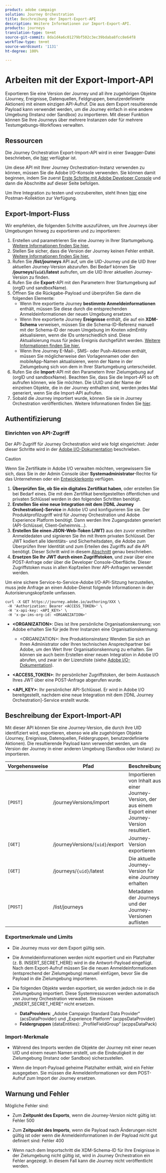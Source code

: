 ```yaml
---
product: adobe campaign
solution: Journey Orchestration
title: Beschreibung der Import-Export-API
description: Weitere Informationen zur Import-Export-API.
products: journeys
translation-type: tm+mt
source-git-commit: 8da1d4a6c01279bf502c3ec39bdaba8fcc8e64f8
workflow-type: tm+mt
source-wordcount: '1131'
ht-degree: 100%

---
```



# Arbeiten mit der Export-Import-API

Exportieren Sie eine Version der Journey und all ihre zugehörigen Objekte (Journey, Ereignisse, Datenquellen, Feldgruppen, benutzerdefinierte Aktionen) mit einem einzigen API-Aufruf. Die aus dem Export resultierende Payload kann verwendet werden, um die Journey einfach in eine andere Umgebung (Instanz oder Sandbox) zu importieren.
Mit dieser Funktion können Sie Ihre Journeys über mehrere Instanzen oder für mehrere Testumgebungs-Workflows verwalten.


## Ressourcen

Die Journey Orchestration Export-Import-API wird in einer Swagger-Datei beschrieben, die [hier](https://adobedocs.github.io/JourneyAPI/docs/) verfügbar ist.

Um diese API mit Ihrer Journey Orchestration-Instanz verwenden zu können, müssen Sie die Adobe I/O-Konsole verwenden. Sie können damit beginnen, indem Sie zuerst [Erste Schritte mit Adobe Developer Console](https://www.adobe.io/apis/experienceplatform/console/docs.html#!AdobeDocs/adobeio-console/master/getting-started.md) und dann die Abschnitte auf dieser Seite befolgen.

Um Ihre Integration zu testen und vorzubereiten, steht Ihnen [hier](https://raw.githubusercontent.com/AdobeDocs/JourneyAPI/master/postman-collections/Journey-Orchestration_Export-import-API_postman-collection.json) eine Postman-Kollektion zur Verfügung.


## Export-Import-Fluss

Wir empfehlen, die folgenden Schritte auszuführen, um Ihre Journeys über Umgebungen hinweg zu exportieren und zu importieren:

1. Erstellen und parametrieren Sie eine Journey in Ihrer Startumgebung. [Weitere Informationen finden Sie hier.](https://docs.adobe.com/content/help/de-DE/journeys/using/building-journeys/about-journey-building/journey.html)
1. Stellen Sie sicher, dass die Version der Journey keinen Fehler enthält. [Weitere Informationen finden Sie hier.](https://docs.adobe.com/content/help/de-DE/journeys/using/building-journeys/testing-the-journey.html)
1. Rufen Sie **/list/journeys** API auf, um die UID-Journey und die UID Ihrer aktuellen Journey-Version abzurufen. Bei Bedarf können Sie **/journeys/`{uid}`/latest** aufrufen, um die UID Ihrer aktuellen Journey-Version zu finden.
1. Rufen Sie die **Export**-API mit den Parametern Ihrer Startumgebung auf (orgID und sandboxName).
1. Öffnen Sie die Rückgabe-Payload und überprüfen Sie dann die folgenden Elemente:
   * Wenn Ihre exportierte Journey **bestimmte Anmeldeinformationen** enthält, müssen Sie diese durch die entsprechenden Anmeldeinformationen der neuen Umgebung ersetzen.
   * Wenn Ihre exportierte Journey **Ereignisse** enthält, die auf ein **XDM-Schema** verweisen, müssen Sie die Schema-ID-Referenz manuell mit der Schema-ID der neuen Umgebung im Knoten xdmEntity aktualisieren, wenn die IDs unterschiedlich sind. Diese Aktualisierung muss für jedes Ereignis durchgeführt werden. [Weitere Informationen finden Sie hier.](https://docs.adobe.com/content/help/de-DE/journeys/using/events-journeys/experience-event-schema.html)
   * Wenn Ihre Journey E-Mail-, SMS- oder Push-Aktionen enthält, müssen Sie möglicherweise den Vorlagennamen oder den mobileApp-Namen aktualisieren, wenn der Name in der Zielumgebung sich von dem in Ihrer Startumgebung unterscheidet.
1. Rufen Sie die **Import**-API mit den Parametern Ihrer Zielumgebung auf (orgID und sandboxName). Beachten Sie, dass Sie die Import-API so oft aufrufen können, wie Sie möchten. Die UUID und der Name der einzelnen Objekte, die in der Journey enthalten sind, werden jedes Mal generiert, wenn Sie die Import-API aufrufen.
1. Sobald die Journey importiert wurde, können Sie sie in Journey Orchestration veröffentlichen. Weitere Informationen finden Sie [hier](https://docs.adobe.com/content/help/de-DE/journeys/using/building-journeys/publishing-the-journey.html).


## Authentifizierung

### Einrichten von API-Zugriff

Der API-Zugriff für Journey Orchestration wird wie folgt eingerichtet: Jeder dieser Schritte wird in der [Adobe I/O-Dokumentation](https://www.adobe.io/authentication/auth-methods.html#!AdobeDocs/adobeio-auth/master/AuthenticationOverview/ServiceAccountIntegration.md) beschrieben.

>[!CAUTION]
>
>Wenn Sie Zertifikate in Adobe I/O verwalten möchten, vergewissern Sie sich, dass Sie in der Admin Console über <b>Systemadministrator</b>-Rechte für das Unternehmen oder ein [Entwicklerkonto](https://helpx.adobe.com/de/enterprise/using/manage-developers.html) verfügen.

1. **Überprüfen Sie, ob Sie ein digitales Zertifikat haben**, oder erstellen Sie bei Bedarf eines. Die mit dem Zertifikat bereitgestellten öffentlichen und privaten Schlüssel werden in den folgenden Schritten benötigt.
1. **Erstellen Sie eine neue Integration mit dem [!DNL Journey Orchestration]-Service** in Adobe I/O und konfigurieren Sie sie. Der Produktprofilzugriff wird für Journey Orchestration und Adobe Experience Platform benötigt. Dann werden Ihre Zugangsdaten generiert (API-Schlüssel, Client-Geheimnis...).
1. **Erstellen Sie einen JSON-Web-Token (JWT)** aus den zuvor erstellten Anmeldedaten und signieren Sie ihn mit Ihrem privaten Schlüssel. Der JWT kodiert alle Identitäts- und Sicherheitsdaten, die Adobe zum Überprüfen Ihrer Identität und zum Erteilen des Zugriffs auf die API benötigt. Dieser Schritt wird in diesem [Abschnitt](https://www.adobe.io/authentication/auth-methods.html#!AdobeDocs/adobeio-auth/master/JWT/JWT.md) genau beschrieben.
1. **Ersetzen Sie Ihr JWT durch einen Zugriffstoken**, und zwar über eine POST-Anfrage oder über die Developer Console-Oberfläche. Dieser Zugriffstoken muss in allen Kopfzeilen Ihrer API-Anfragen verwendet werden.

Um eine sichere Service-to-Service-Adobe I/O-API-Sitzung herzustellen, muss jede Anfrage an einen Adobe-Dienst folgende Informationen in der Autorisierungskopfzeile umfassen.

```
curl -X GET https://journey.adobe.io/authoring/XXX \
 -H 'Authorization: Bearer <ACCESS_TOKEN>' \
 -H 'x-api-key: <API_KEY>' \
 -H 'x-gw-ims-org-id: <ORGANIZATION>'
```

* **&lt;ORGANIZATION>**: Dies ist Ihre persönliche Organisationskennung; von Adobe erhalten Sie für jede Ihrer Instanzen eine Organisationskennung:

   * &lt;ORGANIZATION>: Ihre Produktionsinstanz
   Wenden Sie sich an Ihren Administrator oder Ihren technischen Ansprechpartner bei Adobe, um den Wert Ihrer Organisationskennung zu erhalten. Sie können sie auch beim Erstellen einer neuen Integration in Adobe I/O abrufen, und zwar in der Lizenzliste (siehe [Adobe I/O-Dokumentation](https://www.adobe.io/authentication.html)).

* **&lt;ACCESS_TOKEN>**: Ihr persönlicher Zugriffstoken, der beim Austausch Ihres JWT über eine POST-Anfrage abgerufen wurde.

* **&lt;API_KEY>**: Ihr persönlicher API-Schlüssel. Er wird in Adobe I/O bereitgestellt, nachdem eine neue Integration mit dem [!DNL Journey Orchestration]-Service erstellt wurde.



## Beschreibung der Export-Import-API

Mit dieser API können Sie eine Journey-Version, die durch ihre UID identifiziert wird, exportieren, ebenso wie alle zugehörigen Objekte (Journey, Ereignisse, Datenquellen, Feldergruppen, benutzerdefinierte Aktionen).
Die resultierende Payload kann verwendet werden, um die Version der Journey in einer anderen Umgebung (Sandbox oder Instanz) zu importieren.

| Vorgehensweise | Pfad | Beschreibung |
|---|---|---|
| `[POST]` | /journeyVersions/import | Importieren von Inhalt aus einer Journey-Version, der aus einem Export einer Journey-Version resultiert. |
| `[GET]` | /journeyVersions/`{uid}`/export | Journey-Version exportieren |
| `[GET]` | /journeys/`{uid}`/latest | Die aktuelle Journey-Version für eine Journey erhalten |
| `[POST]` | /list/journeys | Metadaten der Journeys und der Journey-Versionen auflisten |


### Exportmerkmale und Limits

* Die Journey muss vor dem Export gültig sein.

* Die Anmeldeinformationen werden nicht exportiert und ein Platzhalter (z. B. INSERT_SECRET_HERE) wird in die Antwort-Payload eingefügt.
Nach dem Export-Aufruf müssen Sie die neuen Anmeldeinformationen (entsprechend der Zielumgebung) manuell einfügen, bevor Sie die Payload in die Zielumgebung importieren.

* Die folgenden Objekte werden exportiert, sie werden jedoch nie in die Zielumgebung importiert. Diese Systemressourcen werden automatisch von Journey Orchestration verwaltet. Sie müssen „INSERT_SECRET_HERE“ nicht ersetzen.
   * **DataProviders**:  „Adobe Campaign Standard Data Provider“ (acsDataProvider) und „Experience Platform“ (acppsDataProvider)
   * **Feldergruppen** (dataEntities): „ProfileFieldGroup“ (acppsDataPack)



### Import-Merkmale

* Während des Imports werden die Objekte der Journey mit einer neuen UID und einem neuen Namen erstellt, um die Eindeutigkeit in der Zielumgebung (Instanz oder Sandbox) sicherzustellen.

* Wenn die Import-Payload geheime Platzhalter enthält, wird ein Fehler ausgegeben. Sie müssen die Anmeldeinformationen vor dem POST-Aufruf zum Import der Journey ersetzen.

## Warnung und Fehler

Mögliche Fehler sind:

* Zum **Zeitpunkt des Exports**, wenn die Journey-Version nicht gültig ist: Fehler 500

* Zum **Zeitpunkt des Imports**, wenn die Payload nach Änderungen nicht gültig ist oder wenn die Anmeldeinformationen in der Payload nicht gut definiert sind: Fehler 400

* Wenn nach dem Importschritt die XDM-Schema-ID für Ihre Ereignisse in der Zielumgebung nicht gültig ist, wird in Journey Orchestration ein Fehler angezeigt. In diesem Fall kann die Journey nicht veröffentlicht werden.